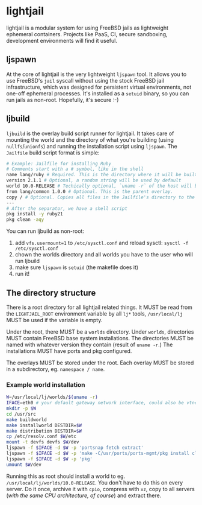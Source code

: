 # lightjail

lightjail is a modular system for using FreeBSD jails as lightweight ephemeral containers.
Projects like PaaS, CI, secure sandboxing, development environments will find it useful.

## ljspawn

At the core of lightjail is the very lightweight `ljspawn` tool.
It allows you to use FreeBSD's `jail` syscall without using the stock FreeBSD jail infrastructure, which was designed for persistent virtual environments, not one-off ephemeral processes.
It's installed as a `setuid` binary, so you can run jails as non-root.
Hopefully, it's secure :-)

## ljbuild

`ljbuild` is the overlay build script runner for lightjail.
It takes care of mounting the world and the directory of what you're building (using `nullfs`/`unionfs`) and running the installation script using `ljspawn`.
The `Jailfile` build script format is simple:

```bash
# Example: Jailfile for installing Ruby
# Comments start with a # symbol, like in the shell
name lang/ruby # Required. This is the directory where it will be built. MUST contain a slash (subdirectory)
version 2.1.1 # Optional, a random string will be used by default
world 10.0-RELEASE # Techically optional, `uname -r` of the host will be used by default
from lang/common 1.0.0 # Optional. This is the parent overlay.
copy / # Optional. Copies all files in the Jailfile's directory to the specified directory inside the overlay
---
# After the separator, we have a shell script
pkg install -y ruby21
pkg clean -aqy
```

You can run ljbuild as non-root:

1. add `vfs.usermount=1` to `/etc/sysctl.conf` and reload sysctl: `sysctl -f /etc/sysctl.conf`
2. chown the worlds directory and all worlds you have to the user who will run ljbuild
3. make sure `ljspawn` is `setuid` (the makefile does it)
4. run it!

## The directory structure

There is a root directory for all lightjail related things.
It MUST be read from the `LIGHTJAIL_ROOT` environment variable by all `lj*` tools, `/usr/local/lj` MUST be used if the variable is empty.

Under the root, there MUST be a `worlds` directory.
Under `worlds`, directories MUST contain FreeBSD base system installations.
The directories MUST be named with whatever version they contain (result of `uname -r`.)
The installations MUST have ports and pkg configured.

The overlays MUST be stored under the root.
Each overlay MUST be stored in a subdirectory, eg. `namespace / name`.

### Example world installation

```bash
W=/usr/local/lj/worlds/$(uname -r)
IFACE=eth0 # your default gateway network interface, could also be vtnet0 or something
mkdir -p $W
cd /usr/src
make buildworld
make installworld DESTDIR=$W
make distribution DESTDIR=$W
cp /etc/resolv.conf $W/etc
mount -t devfs devfs $W/dev
ljspawn -f $IFACE -d $W -p 'portsnap fetch extract' 
ljspawn -f $IFACE -d $W -p 'make -C/usr/ports/ports-mgmt/pkg install clean' 
ljspawn -f $IFACE -d $W -p 'pkg' 
umount $W/dev
```

Running this as root should install a world to eg. `/usr/local/lj/worlds/10.0-RELEASE`.
You don't have to do this on every server.
Do it once, archive it with `cpio`, compress with `xz`, copy to all servers (*with the same CPU architecture, of course*) and extract there.
